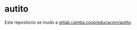 # autito

Este repositorio se mudo a [gitlab.camba.coop/educacion/autito](https://gitlab.camba.coop/educacion/autito).

